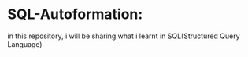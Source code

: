 # SQL-Autoformation:  
in this repository, i will be sharing what i learnt in SQL(Structured Query Language)  
